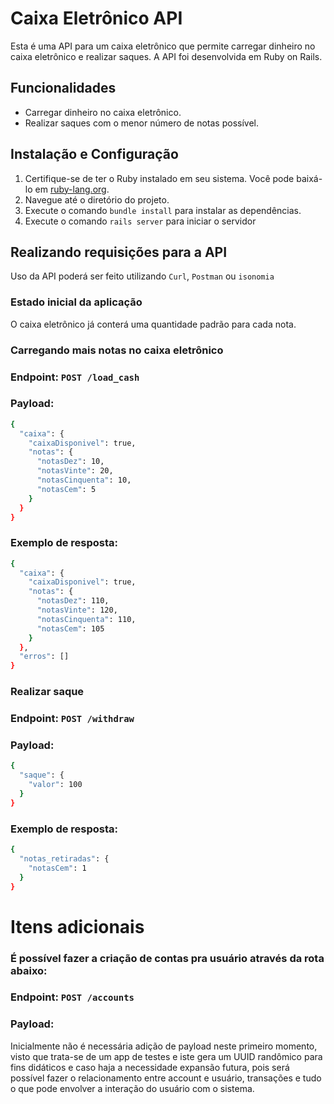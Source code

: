 # Caixa Eletrônico API

Esta é uma API para um caixa eletrônico que permite carregar dinheiro no caixa eletrônico e realizar saques. A API foi desenvolvida em Ruby on Rails.

## Funcionalidades

- Carregar dinheiro no caixa eletrônico.
- Realizar saques com o menor número de notas possível.

## Instalação e Configuração

1. Certifique-se de ter o Ruby instalado em seu sistema. Você pode baixá-lo em [ruby-lang.org](https://www.ruby-lang.org/).
2. Navegue até o diretório do projeto.
3. Execute o comando `bundle install` para instalar as dependências.
4. Execute o comando `rails server` para iniciar o servidor

## Realizando requisições para a API
Uso da API poderá ser feito utilizando `Curl`, `Postman` ou `isonomia`

### Estado inicial da aplicação
O caixa eletrônico já conterá uma quantidade padrão para cada nota.

### Carregando mais notas no caixa eletrônico

### Endpoint: `POST /load_cash`

### Payload:

``` bash
{
  "caixa": {
    "caixaDisponivel": true,
    "notas": {
      "notasDez": 10,
      "notasVinte": 20,
      "notasCinquenta": 10,
      "notasCem": 5
    }
  }
}
```

### Exemplo de resposta:

```bash
{
  "caixa": {
    "caixaDisponivel": true,
    "notas": {
      "notasDez": 110,
      "notasVinte": 120,
      "notasCinquenta": 110,
      "notasCem": 105
    }
  },
  "erros": []
}
```

### Realizar saque

### Endpoint: `POST /withdraw`

### Payload:

```bash
{
  "saque": {
    "valor": 100
  }
}
```

### Exemplo de resposta:

```bash
{
  "notas_retiradas": {
    "notasCem": 1
  }
}
```

# Itens adicionais
### É possível fazer a criação de contas pra usuário através da rota abaixo:

### Endpoint: `POST /accounts`

### Payload:
Inicialmente não é necessária adição de payload neste primeiro momento, visto que trata-se de um app de testes e iste gera um UUID randômico para fins didáticos e caso haja a necessidade expansão futura, pois será possível fazer o relacionamento entre account e usuário, transações e tudo o que pode envolver a interação do usuário com o sistema.